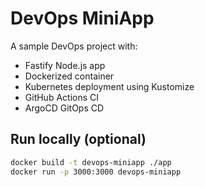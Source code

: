 # DevOps MiniApp

A sample DevOps project with:

- Fastify Node.js app
- Dockerized container
- Kubernetes deployment using Kustomize
- GitHub Actions CI
- ArgoCD GitOps CD

## Run locally (optional)

```bash
docker build -t devops-miniapp ./app
docker run -p 3000:3000 devops-miniapp
```
  